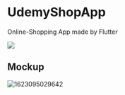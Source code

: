 # UdemyShopApp

Online-Shopping App made by Flutter

![](https://www.pipelinersales.com/wp-content/uploads/2019/06/large-udemy.jpg)


## Mockup
![1623095029642](https://user-images.githubusercontent.com/38382273/121786767-b676bf80-cbca-11eb-8ebb-604d79d6af84.png)
